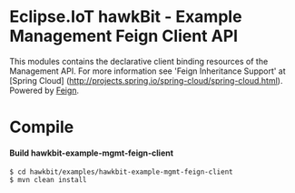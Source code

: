 # Eclipse.IoT hawkBit - Example Management Feign Client API 

This modules contains the declarative client binding resources of the Management API.
For more information see 'Feign Inheritance Support' at [Spring Cloud] (http://projects.spring.io/spring-cloud/spring-cloud.html).
Powered by [Feign](https://github.com/Netflix/feign).

# Compile

#### Build hawkbit-example-mgmt-feign-client

```
$ cd hawkbit/examples/hawkbit-example-mgmt-feign-client
$ mvn clean install
```

